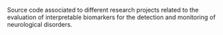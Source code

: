 
Source code associated to different research projects related to the evaluation of interpretable biomarkers for the detection and monitoring of neurological disorders.
